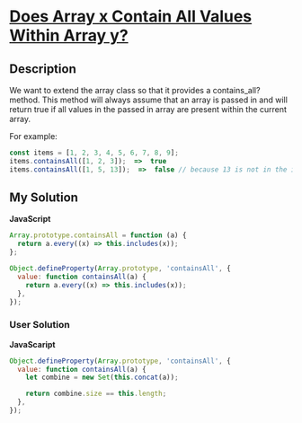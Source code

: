 # [Does Array x Contain All Values Within Array y?](https://www.codewars.com/kata/5143cc9694a24abcd2000001)

## Description

We want to extend the array class so that it provides a contains_all? method. This method will always assume that an array is passed in and will return true if all values in the passed in array are present within the current array.

For example:

```js
const items = [1, 2, 3, 4, 5, 6, 7, 8, 9];
items.containsAll([1, 2, 3]);  =>  true
items.containsAll([1, 5, 13]);  =>  false // because 13 is not in the items array
```

## My Solution

**JavaScript**

```js
Array.prototype.containsAll = function (a) {
  return a.every((x) => this.includes(x));
};
```

```js
Object.defineProperty(Array.prototype, 'containsAll', {
  value: function containsAll(a) {
    return a.every((x) => this.includes(x));
  },
});
```

### User Solution

**JavaScaript**

```js
Object.defineProperty(Array.prototype, 'containsAll', {
  value: function containsAll(a) {
    let combine = new Set(this.concat(a));

    return combine.size == this.length;
  },
});
```
